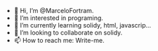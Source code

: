 - 👋 Hi, I’m @MarceloFortram.
- 👀 I’m interested in programing.
- 🌱 I’m currently learning solidy, html, javascrip...
- 💞️ I’m looking to collaborate on solidy.
- 📫 How to reach me: Write-me.

<!---
MarceloFortram/MarceloFortram is a ✨ special ✨ repository because its `README.md` (this file) appears on your GitHub profile.
You can click the Preview link to take a look at your changes.
--->
